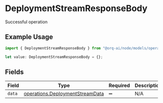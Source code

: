 # DeploymentStreamResponseBody

Successful operation

## Example Usage

```typescript
import { DeploymentStreamResponseBody } from "@orq-ai/node/models/operations";

let value: DeploymentStreamResponseBody = {};
```

## Fields

| Field                                                                              | Type                                                                               | Required                                                                           | Description                                                                        |
| ---------------------------------------------------------------------------------- | ---------------------------------------------------------------------------------- | ---------------------------------------------------------------------------------- | ---------------------------------------------------------------------------------- |
| `data`                                                                             | [operations.DeploymentStreamData](../../models/operations/deploymentstreamdata.md) | :heavy_minus_sign:                                                                 | N/A                                                                                |